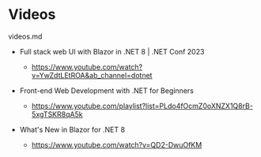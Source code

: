 # Videos

videos.md

*   Full stack web UI with Blazor in .NET 8 | .NET Conf 2023

    *   https://www.youtube.com/watch?v=YwZdtLEtROA&ab_channel=dotnet

*   Front-end Web Development with .NET for Beginners

    *   https://www.youtube.com/playlist?list=PLdo4fOcmZ0oXNZX1Q8rB-5xgTSKR8qA5k

*   What's New in Blazor for .NET 8

    *   https://www.youtube.com/watch?v=QD2-DwuOfKM